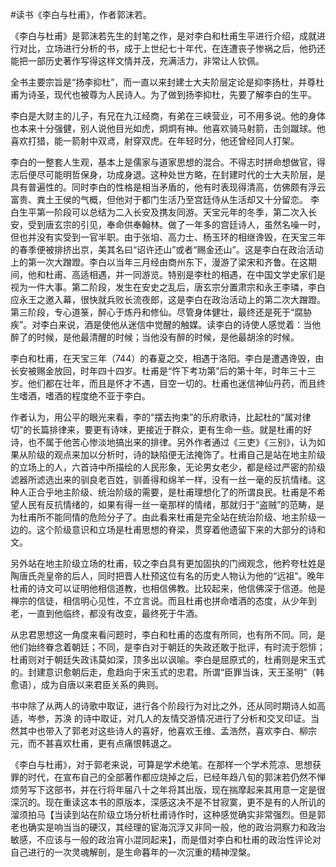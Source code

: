 \#读书《李白与杜甫》，作者郭沫若。

《李白与杜甫》是郭沫若先生的封笔之作，是对李白和杜甫生平进行介绍，成就进行对比，立场进行分析的书，成于上世纪七十年代，在连遭丧子惨祸之后，他扔还能把一部历史著作写得这样文情并茂，充满活力，非常让人钦佩。

全书主要宗旨是“扬李抑杜”，而一直以来封建士大夫阶层定论是抑李扬杜，并尊杜甫为诗圣，现代也被尊为人民诗人。为了做到扬李抑杜，先要了解李白的生平。

李白是大财主的儿子，有兄在九江经商，有弟在三峡营业，可不用多说。他的身体也本来十分强健，别人说他目光如虎，炯炯有神。他喜欢骑马射箭，击剑蹴球。他喜欢打猎，能一箭射中双鸢，射穿双虎。在年轻时分，他还曾经同人打架。

李白的一整套人生观，基本上是儒家与道家思想的混合。不得志时拼命想做官，得志后便尽可能明哲保身，功成身退。这种处世方略，在封建时代的士大夫阶层，是具有普遍性的。同时李白的性格是相当矛盾的，他有时表现得清高，仿佛颇有浮云富贵、粪土王侯的气概，但他对于都门生活乃至宫廷侍从生活却又十分留恋。
李白生平第一阶段可以总结为二入长安及携友同游。天宝元年的冬季，第二次入长安，受到唐玄宗的引见，奉命供奉翰林。做了一年多的宫廷诗人，虽然名噪一时，但也并没有实受到一官半职。由于张垍、高力士、杨玉环的相继谗毁，在天宝三年的春季便被排挤出京，美其名曰“诏许还山”或者“赐金还山”。这是李白在政治活动上的第一次大蹭蹬。李白以当年三月经由商州东下，漫游了梁宋和齐鲁。在这期间，他和杜甫、高适相遇，并一同游览。特别是李杜的相遇，在中国文学史家们是视为一件大事。第二阶段，发生在安史之乱后，唐玄宗分置肃宗和永王李璘，李白应永王之邀入幕，很快就兵败长流夜郎，这是李白在政治活动上的第二次大蹭蹬。第三阶段，专心道箓，醉心于炼丹和修仙。尽管身体健壮，最终还是死于“腐胁疾”。对李白来说，酒是使他从迷信中觉醒的触媒。读李白的诗使人感觉着：当他醉了的时候，是他最清醒的时候；当他没有醉的时候，是他最胡涂的时候。

李白和杜甫，在天宝三年（744）的春夏之交，相遇于洛阳。李白是遭遇谗毁，由长安被赐金放回，时年四十四岁。杜甫是“忤下考功第”后的第十年，时年三十三岁。他们都在壮年，而且是怀才不遇，目空一切的。杜甫也迷信神仙丹药，而且终生嗜酒，嗜酒的程度绝不亚于李白。

作者认为，用公平的眼光来看，李的“摆去拘束”的乐府歌诗，比起杜的“属对律切”的长篇排律来，要更有诗味，更接近于群众，更有生命一些。就是杜甫的好诗，也不属于他苦心惨淡地搞出来的排律。另外作者通过《三吏》《三别》，认为如果从阶级的观点来加以分析时，诗的缺陷便无法掩饰了。杜甫自己是站在地主阶级的立场上的人，六首诗中所描绘的人民形象，无论男女老少，都是经过严密的阶级滤器所滤选出来的驯良老百姓，驯善得和绵羊一样，没有一丝一毫的反抗情绪。这种人正合乎地主阶级、统治阶级的需要，是杜甫理想化了的所谓良民。杜甫是不希望人民有反抗情绪的，如果有得一丝一毫那样的情绪，那就归于“盗贼”的范畴，是为杜甫所不能同情的危险分子了。由此看来杜甫是完全站在统治阶级、地主阶级一边的。这个阶级意识和立场是杜甫思想的脊梁，贯穿着他遗留下来的大部分的诗和文。

另外站在地主阶级立场的杜甫，较之李白具有更加固执的门阀观念，他矜夸杜姓是陶唐氏尧皇帝的后人，同时把晋人杜预这位有名的历史人物认为他的“远祖”。晚年杜甫的诗文可以证明他相信道教，也相信佛教。比较起来，他信佛深于信道。他是禅宗的信徒，相信明心见性，不立言说。而且杜甫也拼命嗜酒的态度，从少年到老，一直到他临终，都没有改变，最终死于牛酒。

从忠君思想这一角度来看问题时，李白和杜甫的态度有所同，也有所不同。同，是他们始终眷念着朝廷；不同，是李白对于朝廷的失政还敢于批评，有时流于怨悱；杜甫则对于朝廷失政讳莫如深，顶多出以讽喻。李白是屈原式的，杜甫则是宋玉式的。封建意识愈朝后走，愈趋向于宋玉式的忠君。所谓“臣罪当诛，天王圣明”（韩愈语），成为自唐以来君臣关系的典则。

书中除了从两人的诗歌中取证，进行各个阶段行为对比之外，还从同时期诗人如高适，岑参，苏涣
的诗中取证，对几人的友情交游情况进行了分析和交叉印证。当然其中也带入了郭老对这些诗人的喜好，他喜欢王维、孟浩然，喜欢李白、柳宗元，而不甚喜欢杜甫，更有点痛恨韩退之。 

《李白与杜甫》，对于郭老来说，可算是学术绝笔。在那样一个学术荒凉、思想获罪的时代，在宣布自己的全部著作都应烧掉之后，已经年趋八旬的郭沫若仍然不惮烦劳写下这部书，并在行将年届八十之年将其出版，现在揣摩起来其用意一定是很深沉的。现在重读这本书的原版本，深感这决不是不甘寂寞，更不是有的人所讥的溜须拍马【当读到站在阶级立场分析杜甫诗作时，这种感觉确实非常强烈。但是郭老也确实是响当当的硬汉，其经理的宦海沉浮又非同一般，他的政治洞察力和政治敏感，不应该与一般的政治宵小混同起来】，而是借对李白和杜甫的政治性评论对自己进行的一次灵魂解剖，是生命暮年的一次沉重的精神涅槃。









